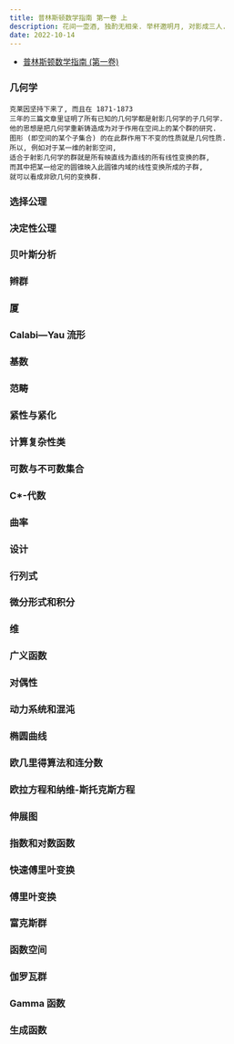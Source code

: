 ```yaml
---
title: 普林斯顿数学指南 第一卷 上
description: 花间一壶酒, 独酌无相亲. 举杯邀明月, 对影成三人.
date: 2022-10-14
---
```


- [普林斯顿数学指南 (第一卷)](https://book.douban.com/subject/25817381/)

### 几何学

```
克莱因坚持下来了, 而且在 1871-1873
三年的三篇文章里证明了所有已知的几何学都是射影几何学的子几何学.
他的思想是把几何学重新铸造成为对于作用在空间上的某个群的研究.
图形 (即空间的某个子集合) 的在此群作用下不变的性质就是几何性质.
所以, 例如对于某一维的射影空间,
适合于射影几何学的群就是所有映直线为直线的所有线性变换的群,
而其中把某一给定的圆锥映入此圆锥内域的线性变换所成的子群,
就可以看成非欧几何的变换群.
```

### 选择公理

### 决定性公理

### 贝叶斯分析

### 辫群

### 厦

### Calabi—Yau 流形

### 基数

### 范畴

### 紧性与紧化

### 计算复杂性类

### 可数与不可数集合

### C*-代数

### 曲率

### 设计

### 行列式
### 微分形式和积分
### 维
### 广义函数
### 对偶性
### 动力系统和混沌
### 椭圆曲线
### 欧几里得算法和连分数
### 欧拉方程和纳维-斯托克斯方程
### 伸展图
### 指数和对数函数
### 快速傅里叶变换
### 傅里叶变换
### 富克斯群
### 函数空间
### 伽罗瓦群
### Gamma 函数
### 生成函数
